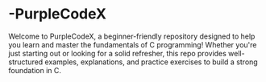 # -PurpleCodeX
Welcome to PurpleCodeX, a beginner-friendly repository designed to help you learn and master the fundamentals of C programming! Whether you're just starting out or looking for a solid refresher, this repo provides well-structured examples, explanations, and practice exercises to build a strong foundation in C.
